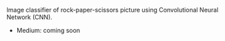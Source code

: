 Image classifier of rock-paper-scissors picture using Convolutional Neural Network (CNN).
- Medium: coming soon
